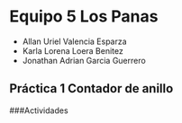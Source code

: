 #  Equipo 5 Los Panas

<ul>
<li> Allan Uriel Valencia Esparza </li>
<li>Karla Lorena Loera Benitez</li>
<li>Jonathan Adrian Garcia Guerrero</li>

</ul>


## Práctica 1 Contador de anillo

###Actividades

<ol>

</ol>
